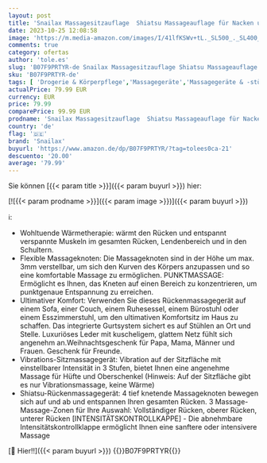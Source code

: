 ```yaml
---
layout: post
title: 'Snailax Massagesitzauflage  Shiatsu Massageauflage für Nacken und Schulter  Rückenmassaggerät mit Wärmefunktion und Vibrationsfunktion  Massagesessel  Geschenke für Männer  Frauen'
date: 2023-10-25 12:08:58
image: 'https://m.media-amazon.com/images/I/41lfKSWv+tL._SL500_._SL400_.jpg'
comments: true
category: ofertas
author: 'tole.es'
slug: 'B07F9PRTYR-de Snailax Massagesitzauflage Shiatsu Massageauflage für...'
sku: 'B07F9PRTYR-de'
tags: [ 'Drogerie & Körperpflege','Massagegeräte','Massagegeräte & -stühle','Massagestühle & Sitzauflagen','Wellness','snailax','🇩🇪', ]
actualPrice: 79.99 EUR
currency: EUR
price: 79.99
comparePrice: 99.99 EUR
prodname: 'Snailax Massagesitzauflage  Shiatsu Massageauflage für Nacken und Schulter  Rückenmassaggerät mit Wärmefunktion und Vibrationsfunktion  Massagesessel  Geschenke für Männer  Frauen'
country: 'de'
flag: '🇩🇪'
brand: 'Snailax'
buyurl: 'https://www.amazon.de/dp/B07F9PRTYR/?tag=tolees0ca-21'
descuento: '20.00'
average: '79.99'
---
```


Sie können [{{< param title >}}]({{< param buyurl >}}) hier:

[![{{< param prodname >}}]({{< param image >}})]({{< param buyurl >}})

ℹ️:

- Wohltuende Wärmetherapie: wärmt den Rücken und entspannt verspannte Muskeln im gesamten Rücken, Lendenbereich und in den Schultern.
- Flexible Massageknoten: Die Massageknoten sind in der Höhe um max. 3mm verstellbar, um sich den Kurven des Körpers anzupassen und so eine komfortable Massage zu ermöglichen. PUNKTMASSAGE: Ermöglicht es Ihnen, das Kneten auf einen Bereich zu konzentrieren, um punktgenaue Entspannung zu erreichen.
- Ultimativer Komfort: Verwenden Sie dieses Rückenmassagegerät auf einem Sofa, einer Couch, einem Ruhesessel, einem Bürostuhl oder einem Esszimmerstuhl, um den ultimativen Komfortsitz im Haus zu schaffen. Das integrierte Gurtsystem sichert es auf Stühlen an Ort und Stelle. Luxuriöses Leder mit kuscheligem, glattem Netz fühlt sich angenehm an.Weihnachtsgeschenk für Papa, Mama, Männer und Frauen. Geschenk für Freunde.
- Vibrations-Sitzmassagegerät: Vibration auf der Sitzfläche mit einstellbarer Intensität in 3 Stufen, bietet Ihnen eine angenehme Massage für Hüfte und Oberschenkel (Hinweis: Auf der Sitzfläche gibt es nur Vibrationsmassage, keine Wärme)
- Shiatsu-Rückenmassagegerät: 4 tief knetende Massageknoten bewegen sich auf und ab und entspannen Ihren gesamten Rücken. 3 Massage-Massage-Zonen für Ihre Auswahl: Vollständiger Rücken, oberer Rücken, unterer Rücken [INTENSITÄTSKONTROLLKAPPE] - Die abnehmbare Intensitätskontrollklappe ermöglicht Ihnen eine sanftere oder intensivere Massage

[🛒 Hier!!]({{< param buyurl >}})
{{<world>}}B07F9PRTYR{{</world>}}
